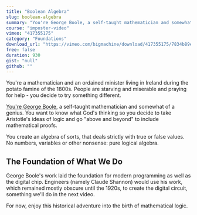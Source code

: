 ```yaml
---
title: "Boolean Algebra"
slug: boolean-algebra
summary: "You're George Boole, a self-taught mathematician and somewhat of a genius. You want to know what God's thinking so you decide to take Aristotle's ideas of logic and go 'above and beyond' to include mathematical proofs."
course: "imposter-video"
vimeo: "417355175"
category: "Foundations"
download_url: "https://vimeo.com/bigmachine/download/417355175/7834b89e64"
free: false
duration: 930
gist: "null"
github: ""
---
```


You're a mathematician and an ordained minister living in Ireland during the potato famine of the 1800s. People are starving and miserable and praying for help - you decide to try something different.

[You're George Boole](https://thing), a self-taught mathematician and somewhat of a genius. You want to know what God's thinking so you decide to take Aristotle's ideas of logic and go "above and beyond" to include mathematical proofs.

You create an algebra of sorts, that deals strictly with true or false values. No numbers, variables or other nonsense: pure logical algebra.

## The Foundation of What We Do
George Boole's work laid the foundation for modern programming as well as the digital chip. Engineers (namely Claude Shannon) would use his work, which remained mostly obscure until the 1920s, to create the digital circuit, something we'll do in the next video.

For now, enjoy this historical adventure into the birth of mathematical logic.


